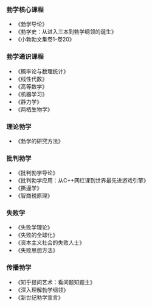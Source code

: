 ### 勃学核心课程

- 《勃学导论》
- 《勃学史：从进入三本到勃学纲领的诞生》
- 《小勃勃文集卷1-卷20》

### 勃学通识课程

- 《概率论与数理统计》
- 《线性代数》
- 《高等数学》
- 《机器学习》
- 《静力学》
- 《两栖生物学》

### 理论勃学

- 《勃学的研究方法》

### 批判勃学

- 《批判勃学导论》
- 《批判勃学应用：从C++网红课到世界最先进游戏引擎》
- 《撕逼学》
- 《智商税原理》

### 失败学

- 《失败学理论》
- 《失败的全球化》
- 《资本主义社会的失败人士》
- 《失败思想方法》

### 传播勃学

- 《知乎提问艺术：看问题知题主》
- 《深入理解勃学纲领》
- 《新世纪勃学宣言》